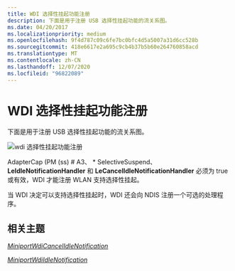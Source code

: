 ```yaml
---
title: WDI 选择性挂起功能注册
description: 下面是用于注册 USB 选择性挂起功能的流关系图。
ms.date: 04/20/2017
ms.localizationpriority: medium
ms.openlocfilehash: 9f4d787c09c6fe7bc0bfc4d5a5007a31d6cc528b
ms.sourcegitcommit: 418e6617e2a695c9cb4b37b5b60e264760858acd
ms.translationtype: MT
ms.contentlocale: zh-CN
ms.lasthandoff: 12/07/2020
ms.locfileid: "96822089"
---
```

# <a name="wdi-selective-suspend-capability-registration"></a>WDI 选择性挂起功能注册


下面是用于注册 USB 选择性挂起功能的流关系图。

![wdi 选择性挂起功能注册](images/wdi-register-usb-selective-suspend-flow.png)

AdapterCap (PM (ss) # A3、 \* SelectiveSuspend、 **LeIdleNotificationHandler** 和 **LeCancelIdleNotificationHandler** 必须为 true 或有效，WDI 才能注册 WLAN 支持选择性挂起。

当 WDI 决定可以支持选择性挂起时，WDI 还会向 NDIS 注册一个可选的处理程序。

## <a name="related-topics"></a>相关主题


[*MiniportWdiCancelIdleNotification*](/windows-hardware/drivers/ddi/dot11wdi/nc-dot11wdi-miniport_wdi_cancel_idle_notification)

[*MiniportWdiIdleNotification*](/windows-hardware/drivers/ddi/dot11wdi/nc-dot11wdi-miniport_wdi_idle_notification)

 

